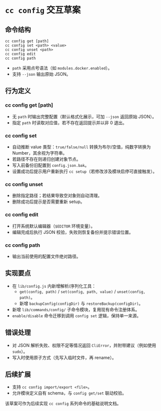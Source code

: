 # `cc config` 交互草案

## 命令结构
```
cc config get [path]
cc config set <path> <value>
cc config unset <path>
cc config edit
cc config path
```
- `path` 采用点号语法（如 `modules.docker.enabled`）。
- 支持 `--json` 输出原始 JSON。

## 行为定义
### cc config get [path]
- 无 `path` 时输出完整配置（默认格式化展示，可加 `--json` 返回原始 JSON）。
- 指定 `path` 时读取对应值，若不存在返回提示并以非 0 退出。

### cc config set <path> <value>
- 自动推断 value 类型：`true/false/null` 转换为布尔/空值，纯数字转换为 Number，其余视为字符串。
- 若路径不存在则递归创建对象节点。
- 写入前备份旧配置到 `config.json.bak`。
- 设置成功后提示用户重新执行 `cc setup`（若修改涉及模块启停可直接触发）。

### cc config unset <path>
- 删除指定路径；若结果导致空对象则自动清理。
- 删除成功后提示是否需要重新 setup。

### cc config edit
- 打开系统默认编辑器（`$EDITOR` 环境变量）。
- 编辑完成后执行 JSON 校验，失败则恢复备份并提示错误位置。

### cc config path
- 输出当前使用的配置文件绝对路径。

## 实现要点
- 在 `lib/config.js` 内新增解析/序列化工具：
  - `get(config, path)` / `set(config, path, value)` / `unset(config, path)`。
  - 新增 `backupConfig(configDir)` 与 `restoreBackup(configDir)`。
- 新增 `lib/commands/config/` 子命令模块，复用现有命令注册体系。
- `enable/disable` 命令迁移到调用 `config set` 逻辑，保持单一来源。

## 错误处理
- 对 JSON 解析失败、权限不足等情况返回 `CliError`，并附带建议（例如使用 `sudo`）。
- 写入时使用原子方式（先写入临时文件，再 rename）。

## 后续扩展
- 支持 `cc config import/export <file>`。
- 允许模块定义自有 schema，与 `config get/set` 联动校验。

该草案可作为后续实现 `cc config` 系列命令的基础说明文档。
